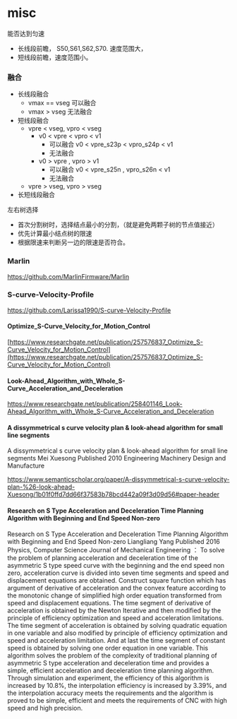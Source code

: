 # misc

能否达到匀速
- 长线段前瞻， S50,S61,S62,S70. 速度范围大，
- 短线段前瞻，速度范围小。

### 融合
- 长线段融合
    - vmax == vseg 可以融合
    - vmax > vseg 无法融合
- 短线段融合
    - vpre < vseg, vpro < vseg
        - v0 < vpre < vpro < v1 
            - 可以融合 v0 < vpre_s23p < vpro_s24p < v1 
            - 无法融合
        - v0 > vpre , vpro > v1
            - 可以融合 v0 < vpre_s25n , vpro_s26n < v1 
            - 无法融合
    - vpre > vseg, vpro > vseg
- 长短线段融合




左右树选择
- 首次分割树时，选择结点最小的分割，（就是避免两颗子树的节点值接近）
- 优先计算最小结点树的限速
- 根据限速来判断另一边的限速是否符合。

### Marlin

https://github.com/MarlinFirmware/Marlin

### S-curve-Velocity-Profile
https://github.com/Larissa1990/S-curve-Velocity-Profile

#### Optimize_S-Curve_Velocity_for_Motion_Control
[https://www.researchgate.net/publication/257576837_Optimize_S-Curve_Velocity_for_Motion_Control](https://www.researchgate.net/publication/257576837_Optimize_S-Curve_Velocity_for_Motion_Control)

#### Look-Ahead_Algorithm_with_Whole_S-Curve_Acceleration_and_Deceleration
https://www.researchgate.net/publication/258401146_Look-Ahead_Algorithm_with_Whole_S-Curve_Acceleration_and_Deceleration

#### A dissymmetrical s curve velocity plan & look-ahead algorithm for small line segments
A dissymmetrical s curve velocity plan & look-ahead algorithm for small line segments
Mei Xuesong
Published 2010
Engineering
Machinery Design and Manufacture

https://www.semanticscholar.org/paper/A-dissymmetrical-s-curve-velocity-plan-%26-look-ahead-Xuesong/1b01f0ffd7dd66f37583b78bcd442a09f3d09d56#paper-header

#### Research on S Type Acceleration and Deceleration Time Planning Algorithm with Beginning and End Speed Non-zero
Research on S Type Acceleration and Deceleration Time Planning Algorithm with Beginning and End Speed Non-zero
Liangliang Yang
Published 2016
Physics, Computer Science
Journal of Mechanical Engineering
： To solve the problem of planning acceleration and deceleration time of the asymmetric S type speed curve with the beginning and the end speed non zero, acceleration curve is divided into seven time segments and speed and displacement equations are obtained. Construct square function which has argument of derivative of acceleration and the convex feature according to the monotonic change of simplified high order equation transformed from speed and displacement equations. The time segment of derivative of acceleration is obtained by the Newton Iterative and then modified by the principle of efficiency optimization and speed and acceleration limitations. The time segment of acceleration is obtained by solving quadratic equation in one variable and also modified by principle of efficiency optimization and speed and acceleration limitation. And at last the time segment of constant speed is obtained by solving one order equation in one variable. This algorithm solves the problem of the complexity of traditional planning of asymmetric S type acceleration and deceleration time and provides a simple, efficient acceleration and deceleration time planning algorithm. Through simulation and experiment, the efficiency of this algorithm is increased by 10.8%, the interpolation efficiency is increased by 3.39%, and the interpolation accuracy meets the requirements and the algorithm is proved to be simple, efficient and meets the requirements of CNC with high speed and high precision. 
